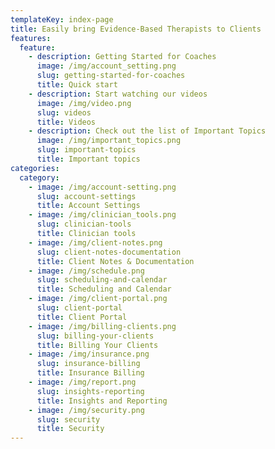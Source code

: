 ```yaml
---
templateKey: index-page
title: Easily bring Evidence-Based Therapists to Clients
features:
  feature:
    - description: Getting Started for Coaches
      image: /img/account_setting.png
      slug: getting-started-for-coaches
      title: Quick start
    - description: Start watching our videos
      image: /img/video.png
      slug: videos
      title: Videos
    - description: Check out the list of Important Topics
      image: /img/important_topics.png
      slug: important-topics
      title: Important topics
categories:
  category:
    - image: /img/account-setting.png
      slug: account-settings
      title: Account Settings
    - image: /img/clinician_tools.png
      slug: clinician-tools
      title: Clinician tools
    - image: /img/client-notes.png
      slug: client-notes-documentation
      title: Client Notes & Documentation
    - image: /img/schedule.png
      slug: scheduling-and-calendar
      title: Scheduling and Calendar
    - image: /img/client-portal.png
      slug: client-portal
      title: Client Portal
    - image: /img/billing-clients.png
      slug: billing-your-clients
      title: Billing Your Clients
    - image: /img/insurance.png
      slug: insurance-billing
      title: Insurance Billing
    - image: /img/report.png
      slug: insights-reporting
      title: Insights and Reporting
    - image: /img/security.png
      slug: security
      title: Security
---
```


